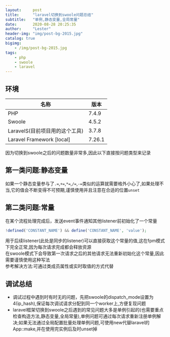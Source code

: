 ```yaml
---
layout:     post
title:      "laravel切换到swoole问题总结"
subtitle:   "单例,静态变量,全局常量"
date:       2020-08-28 20:25:35
author:     "Lester"
header-img: "img/post-bg-2015.jpg"
catalog: true
bigimg:
    - /img/post-bg-2015.jpg
tags:
    - php
    - swoole
    - laravel
---
```


## 环境

| 名称                           | 版本   |
| ------------------------------ | ------ |
| PHP                            | 7.4.9  |
| Swoole                         | 4.5.2  |
| LaravelS(目前项目用的这个工具)    | 3.7.8  |
| Laravel Framework [local]      | 7.26.1 |

因为切换到swoole之后的问题数量非常多,因此以下直接按问题类型来记录

## 第一类问题:静态变量

如果一个静态变量参与了`.=`,`+=`,`*=`,`/=`,`-=`类似的运算就需要格外小心了,如果处理不当,它的值会不断变得不可预期,谨慎使用并且注意在合适的位置`unset`

## 第二类问题:常量

在某个流程处理完成后，发送event事件通知其他listener前初始化了一个常量  

```php
!defined('CONSTANT_NAME') && define('CONSTANT_NAME', 'value');
```

用于后续listener(此处是同步的listener)可以直接获取这个常量的值,这在fpm模式下完全正常,因为每次请求完成都会释放资源  
在swoole模式下会导致第一次请求之后的其他请求无法重新初始化这个常量,因此需要谨慎使用这种写法  
参考解决方法:可通过类成员属性或实时取值的方式代替  

## 调试总结

- 调试过程中遇到时有时无的问题，先把swoole的dispatch_mode设置为4(ip_hash),保证每次调试请求分配到同一个worker上,方便复现问题
- laravel框架切换到swoole之后遇到的常见问题大多是单例引起的(也需要重点检查构造方法,静态变量,全局常量),单例问题可通过每次请求重新注册单例解决;如果无法通过全局配置批量处理单例问题,可使用new代替laravel的App::make,并在使用完实例后及时unset掉
